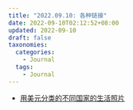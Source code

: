 ```yaml
---
title: "2022.09.10: 各种链接"
date: 2022-09-10T02:12:52+08:00
updated: 2022-09-10
draft: false
taxonomies:
  categories:
    - Journal
  tags:
    - Journal
---
```


- [用美元分类的不同国家的生活照片](https://www.gapminder.org/dollar-street)

<!-- more -->
